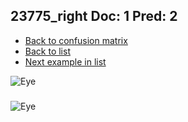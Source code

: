 ## 23775_right Doc: 1 Pred: 2
- [Back to confusion matrix](https://github.com/juliandewit/kaggle_retinopathy/blob/master/matrix.md)
- [Back to list](https://github.com/juliandewit/kaggle_retinopathy/blob/master/lists/12/list.md)
- [Next example in list](https://github.com/juliandewit/kaggle_retinopathy/blob/master/lists/12/23/23850_right.md)

![Eye](https://retinopaty.blob.core.windows.net/size1024/23775_right_1.jpeg)

### 

![Eye]()
